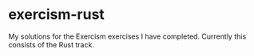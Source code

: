 # exercism-rust
My solutions for the Exercism exercises I have completed. Currently this consists of the Rust track.
